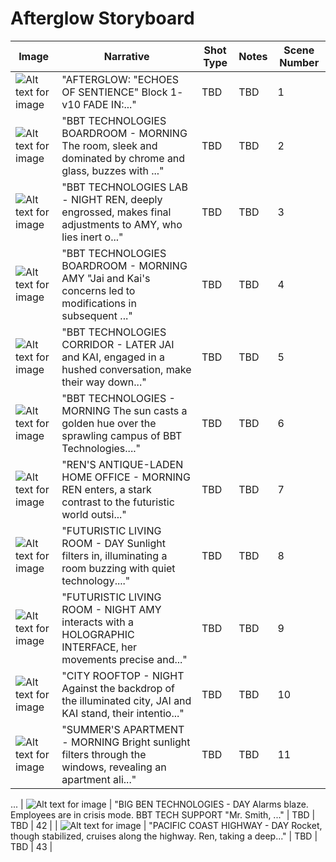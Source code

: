 # Afterglow Storyboard

| Image | Narrative | Shot Type | Notes | Scene Number |
|-------|-----------|-----------|-------|--------------|
| ![Alt text for image](URL-to-image1) | "AFTERGLOW: "ECHOES OF SENTIENCE" Block 1- v10 FADE IN:..." | TBD | TBD | 1 |
| ![Alt text for image](URL-to-image2) | "BBT TECHNOLOGIES BOARDROOM - MORNING The room, sleek and dominated by chrome and glass, buzzes with ..." | TBD | TBD | 2 |
| ![Alt text for image](URL-to-image3) | "BBT TECHNOLOGIES LAB - NIGHT REN, deeply engrossed, makes final adjustments to AMY, who lies inert o..." | TBD | TBD | 3 |
| ![Alt text for image](URL-to-image4) | "BBT TECHNOLOGIES BOARDROOM - MORNING AMY "Jai and Kai's concerns led to modifications in subsequent ..." | TBD | TBD | 4 |
| ![Alt text for image](URL-to-image5) | "BBT TECHNOLOGIES CORRIDOR - LATER JAI and KAI, engaged in a hushed conversation, make their way down..." | TBD | TBD | 5 |
| ![Alt text for image](URL-to-image6) | "BBT TECHNOLOGIES - MORNING The sun casts a golden hue over the sprawling campus of BBT Technologies...." | TBD | TBD | 6 |
| ![Alt text for image](URL-to-image7) | "REN'S ANTIQUE-LADEN HOME OFFICE - MORNING REN enters, a stark contrast to the futuristic world outsi..." | TBD | TBD | 7 |
| ![Alt text for image](URL-to-image8) | "FUTURISTIC LIVING ROOM - DAY Sunlight filters in, illuminating a room buzzing with quiet technology...." | TBD | TBD | 8 |
| ![Alt text for image](URL-to-image9) | "FUTURISTIC LIVING ROOM - NIGHT AMY interacts with a HOLOGRAPHIC INTERFACE, her movements precise and..." | TBD | TBD | 9 |
| ![Alt text for image](URL-to-image10) | "CITY ROOFTOP - NIGHT Against the backdrop of the illuminated city, JAI and KAI stand, their intentio..." | TBD | TBD | 10 |
| ![Alt text for image](URL-to-image11) | "SUMMER'S APARTMENT - MORNING Bright sunlight filters through the windows, revealing an apartment ali..." | TBD | TBD | 11 |
...
| ![Alt text for image](URL-to-image42) | "BIG BEN TECHNOLOGIES - DAY Alarms blaze. Employees are in crisis mode. BBT TECH SUPPORT "Mr. Smith, ..." | TBD | TBD | 42 |
| ![Alt text for image](URL-to-image43) | "PACIFIC COAST HIGHWAY - DAY Rocket, though stabilized, cruises along the highway. Ren, taking a deep..." | TBD | TBD | 43 |
